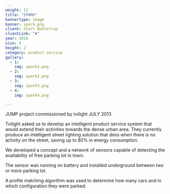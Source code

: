 ```yaml
---
weight: 11
title: "SPARK"
bannertype: image
banner: spark.png
client: Start Bootstrap
clientLink: "#"
year: 2016
size: 6
height: 2
category: product service
gallery:
  - 1:
    img: spark1.png
  - 2:
    img: spark2.png
  - 3:
    img: spark3.png
  - 4:
    img: spark4.png

---
```

JUMP project commissioned by tvilight JULY 2013

Tvilight asked us to develop an intelligent product service system that would extend their activities towards the dense urban area. They currently produce an intelligent street lighting solution that dims when there is no activity on the street, saving up to 80% in energy consumption.

We developed a concept and a network of sensors capable of detecting the availability of free parking lot in town.

The sensor was running on battery and installed underground between two or more parking lot.

A profile matching algorithm was used to determine how many cars and in which configuration they were parked.
